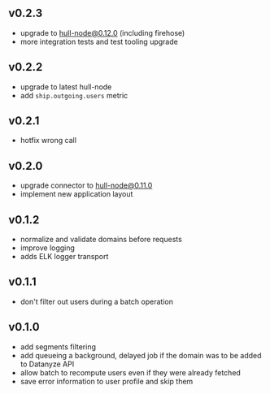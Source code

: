 ## v0.2.3
- upgrade to hull-node@0.12.0 (including firehose)
- more integration tests and test tooling upgrade

## v0.2.2
- upgrade to latest hull-node
- add `ship.outgoing.users` metric

## v0.2.1
- hotfix wrong call

## v0.2.0
- upgrade connector to hull-node@0.11.0
- implement new application layout

## v0.1.2
- normalize and validate domains before requests
- improve logging
- adds ELK logger transport

## v0.1.1
- don't filter out users during a batch operation

## v0.1.0
- add segments filtering
- add queueing a background, delayed job if the domain was to be added to Datanyze API
- allow batch to recompute users even if they were already fetched
- save error information to user profile and skip them

